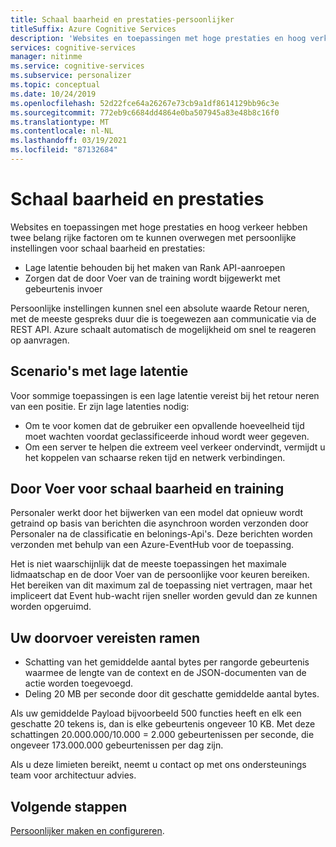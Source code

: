 ```yaml
---
title: Schaal baarheid en prestaties-persoonlijker
titleSuffix: Azure Cognitive Services
description: 'Websites en toepassingen met hoge prestaties en hoog verkeer hebben twee belang rijke factoren om te overwegen met persoonlijke instellingen voor schaal baarheid en prestaties: latentie en trainings doorvoer.'
services: cognitive-services
manager: nitinme
ms.service: cognitive-services
ms.subservice: personalizer
ms.topic: conceptual
ms.date: 10/24/2019
ms.openlocfilehash: 52d22fce64a26267e73cb9a1df8614129bb96c3e
ms.sourcegitcommit: 772eb9c6684dd4864e0ba507945a83e48b8c16f0
ms.translationtype: MT
ms.contentlocale: nl-NL
ms.lasthandoff: 03/19/2021
ms.locfileid: "87132684"
---
```

# <a name="scalability-and-performance"></a>Schaal baarheid en prestaties

Websites en toepassingen met hoge prestaties en hoog verkeer hebben twee belang rijke factoren om te kunnen overwegen met persoonlijke instellingen voor schaal baarheid en prestaties:

* Lage latentie behouden bij het maken van Rank API-aanroepen
* Zorgen dat de door Voer van de training wordt bijgewerkt met gebeurtenis invoer

Persoonlijke instellingen kunnen snel een absolute waarde Retour neren, met de meeste gespreks duur die is toegewezen aan communicatie via de REST API. Azure schaalt automatisch de mogelijkheid om snel te reageren op aanvragen.

##  <a name="low-latency-scenarios"></a>Scenario's met lage latentie

Voor sommige toepassingen is een lage latentie vereist bij het retour neren van een positie. Er zijn lage latenties nodig:

* Om te voor komen dat de gebruiker een opvallende hoeveelheid tijd moet wachten voordat geclassificeerde inhoud wordt weer gegeven.
* Om een server te helpen die extreem veel verkeer ondervindt, vermijdt u het koppelen van schaarse reken tijd en netwerk verbindingen.


## <a name="scalability-and-training-throughput"></a>Door Voer voor schaal baarheid en training

Personaler werkt door het bijwerken van een model dat opnieuw wordt getraind op basis van berichten die asynchroon worden verzonden door Personaler na de classificatie en belonings-Api's. Deze berichten worden verzonden met behulp van een Azure-EventHub voor de toepassing.

 Het is niet waarschijnlijk dat de meeste toepassingen het maximale lidmaatschap en de door Voer van de persoonlijke voor keuren bereiken. Het bereiken van dit maximum zal de toepassing niet vertragen, maar het impliceert dat Event hub-wacht rijen sneller worden gevuld dan ze kunnen worden opgeruimd.

## <a name="how-to-estimate-your-throughput-requirements"></a>Uw doorvoer vereisten ramen

* Schatting van het gemiddelde aantal bytes per rangorde gebeurtenis waarmee de lengte van de context en de JSON-documenten van de actie worden toegevoegd.
* Deling 20 MB per seconde door dit geschatte gemiddelde aantal bytes.

Als uw gemiddelde Payload bijvoorbeeld 500 functies heeft en elk een geschatte 20 tekens is, dan is elke gebeurtenis ongeveer 10 KB. Met deze schattingen 20.000.000/10.000 = 2.000 gebeurtenissen per seconde, die ongeveer 173.000.000 gebeurtenissen per dag zijn. 

Als u deze limieten bereikt, neemt u contact op met ons ondersteunings team voor architectuur advies.

## <a name="next-steps"></a>Volgende stappen

[Persoonlijker maken en configureren](how-to-settings.md).